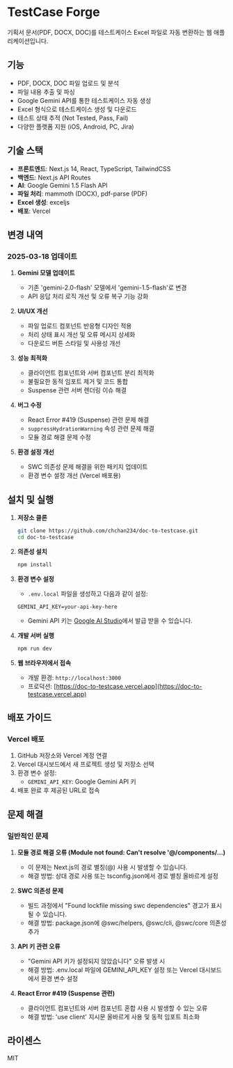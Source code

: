 # TestCase Forge

기획서 문서(PDF, DOCX, DOC)를 테스트케이스 Excel 파일로 자동 변환하는 웹 애플리케이션입니다.

## 기능

- PDF, DOCX, DOC 파일 업로드 및 분석
- 파일 내용 추출 및 파싱
- Google Gemini API를 통한 테스트케이스 자동 생성
- Excel 형식으로 테스트케이스 생성 및 다운로드
- 테스트 상태 추적 (Not Tested, Pass, Fail)
- 다양한 플랫폼 지원 (iOS, Android, PC, Jira)

## 기술 스택

- **프론트엔드**: Next.js 14, React, TypeScript, TailwindCSS
- **백엔드**: Next.js API Routes
- **AI**: Google Gemini 1.5 Flash API
- **파일 처리**: mammoth (DOCX), pdf-parse (PDF)
- **Excel 생성**: exceljs
- **배포**: Vercel

## 변경 내역

### 2025-03-18 업데이트

1. **Gemini 모델 업데이트**
   - 기존 'gemini-2.0-flash' 모델에서 'gemini-1.5-flash'로 변경
   - API 응답 처리 로직 개선 및 오류 복구 기능 강화

2. **UI/UX 개선**
   - 파일 업로드 컴포넌트 반응형 디자인 적용
   - 처리 상태 표시 개선 및 오류 메시지 상세화
   - 다운로드 버튼 스타일 및 사용성 개선

3. **성능 최적화**
   - 클라이언트 컴포넌트와 서버 컴포넌트 분리 최적화
   - 불필요한 동적 임포트 제거 및 코드 통합
   - Suspense 관련 서버 렌더링 이슈 해결

4. **버그 수정**
   - React Error #419 (Suspense) 관련 문제 해결
   - `suppressHydrationWarning` 속성 관련 문제 해결
   - 모듈 경로 해결 문제 수정

5. **환경 설정 개선**
   - SWC 의존성 문제 해결을 위한 패키지 업데이트
   - 환경 변수 설정 개선 (Vercel 배포용)

## 설치 및 실행

1. **저장소 클론**
   ```bash
   git clone https://github.com/chchan234/doc-to-testcase.git
   cd doc-to-testcase
   ```

2. **의존성 설치**
   ```bash
   npm install
   ```

3. **환경 변수 설정**
   - `.env.local` 파일을 생성하고 다음과 같이 설정:
   ```
   GEMINI_API_KEY=your-api-key-here
   ```
   - Gemini API 키는 [Google AI Studio](https://aistudio.google.com/app/apikey)에서 발급 받을 수 있습니다.

4. **개발 서버 실행**
   ```bash
   npm run dev
   ```

5. **웹 브라우저에서 접속**
   - 개발 환경: `http://localhost:3000`
   - 프로덕션: [https://doc-to-testcase.vercel.app](https://doc-to-testcase.vercel.app)

## 배포 가이드

### Vercel 배포

1. GitHub 저장소와 Vercel 계정 연결
2. Vercel 대시보드에서 새 프로젝트 생성 및 저장소 선택
3. 환경 변수 설정:
   - `GEMINI_API_KEY`: Google Gemini API 키
4. 배포 완료 후 제공된 URL로 접속

## 문제 해결

### 일반적인 문제

1. **모듈 경로 해결 오류 (Module not found: Can't resolve '@/components/...)**
   - 이 문제는 Next.js의 경로 별칭(@) 사용 시 발생할 수 있습니다.
   - 해결 방법: 상대 경로 사용 또는 tsconfig.json에서 경로 별칭 올바르게 설정

2. **SWC 의존성 문제**
   - 빌드 과정에서 "Found lockfile missing swc dependencies" 경고가 표시될 수 있습니다.
   - 해결 방법: package.json에 @swc/helpers, @swc/cli, @swc/core 의존성 추가

3. **API 키 관련 오류**
   - "Gemini API 키가 설정되지 않았습니다" 오류 발생 시
   - 해결 방법: .env.local 파일에 GEMINI_API_KEY 설정 또는 Vercel 대시보드에서 환경 변수 설정

4. **React Error #419 (Suspense 관련)**
   - 클라이언트 컴포넌트와 서버 컴포넌트 혼합 사용 시 발생할 수 있는 오류
   - 해결 방법: 'use client' 지시문 올바르게 사용 및 동적 임포트 최소화

## 라이센스

MIT